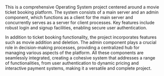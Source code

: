 This is a comprehensive Operating System project centered around a movie ticket booking platform. The system consists of a main server and an admin component, which functions as a client for the main server and concurrently serves as a server for client processes. Key features include robust login and signup facilities, enabling secure user authentication.

In addition to ticket booking functionality, the project incorporates features such as movie addition and deletion. The admin component plays a crucial role in decision-making processes, providing a centralized hub for managing various aspects of the platform. All these components are seamlessly integrated, creating a cohesive system that addresses a range of functionalities, from user authentication to dynamic pricing and interactive payment systems, making it a versatile and complete project.
